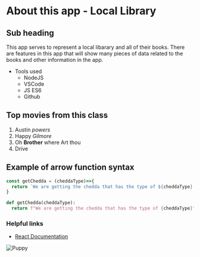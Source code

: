 # About this app - Local Library

## Sub heading
This app serves to represent a local libarary and all of their books. There are features in this app that will show many pieces of data related to the books and other information in the app.
- Tools used
  - NodeJS
  - VSCode
  - JS ES6
  - Github

## Top movies from this class
1. Austin *powers*
2. Happy _Gilmore_
3. Oh **Brother** where Art thou
4. Drive

## Example of arrow function syntax
```js
const getChedda = (cheddaType)=>{
  return `We are getting the chedda that has the type of ${cheddaType} `
}
```


```python
def getChedda(cheddaType):
  return f"We are getting the chedda that has the type of {cheddaType}"
```

### Helpful links

- [React Documentation](https://react.dev/)

![Puppy](https://smb.ibsrv.net/imageresizer/image/blog_images/1200x1200/58374/75587/0000655001540319655.jpg)